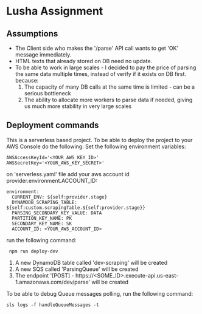 Lusha Assignment
=======


## Assumptions
- The Client side who makes the '/parse' API call wants to get 'OK' message immediately.
- HTML texts that already stored on DB need no update.
- To be able to work in large scales - I decided to pay the price of parsing the same data multiple times, instead of verify if it exists on DB first. because:
    1. The capacity of many DB calls at the same time is limited - can be a serious bottleneck
    2. The ability to allocate more workers to parse data if needed, giving us much more stability in very large scales 


## Deployment commands
This is a serverless based project.
To be able to deploy the project to your AWS Console do the following:
Set the following environment variables:
  ```
  AWSAccessKeyId='<YOUR_AWS_KEY_ID>'
  AWSSecretKey='<YOUR_AWS_KEY_SECRET>'
  ```

on 'serverless.yaml' file add your aws account id provider.environment.ACCOUNT_ID:
  ```
  environment:
    CURRENT_ENV: ${self:provider.stage}
    DYNAMODB_SCRAPING_TABLE: ${self:custom.scrapingTable.${self:provider.stage}}
    PARSING_SECONDARY_KEY_VALUE: DATA
    PARTITION_KEY_NAME: PK
    SECONDARY_KEY_NAME: SK
    ACCOUNT_ID: <YOUR_AWS_ACCOUNT_ID>
  ```

run the following command:
```
 npm run deploy-dev
```

1. A new DynamoDB table called 'dev-scraping' will be created
2. A new SQS called 'ParsingQueue' will be created
3. The endpoint '[POST] - https://<SOME_ID>.execute-api.us-east-1.amazonaws.com/dev/parse' will be created

To be able to debug Queue messages polling, run the following command:
```
sls logs -f handleQueueMessages -t
```


